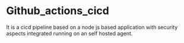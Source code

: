 # Github_actions_cicd
It is a cicd pipeline based on a node js based application with security aspects integrated running on an self hosted agent.
